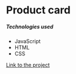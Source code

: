 # Product card

##### Technologies used
- JavaScript
- HTML
- CSS

[Link to the project](https://mestr3z.github.io/productCard/)